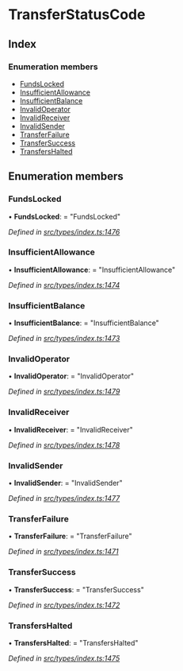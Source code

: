# TransferStatusCode

## Index

### Enumeration members

* [FundsLocked](../enums/_types_index_.transferstatuscode.md#fundslocked)
* [InsufficientAllowance](../enums/_types_index_.transferstatuscode.md#insufficientallowance)
* [InsufficientBalance](../enums/_types_index_.transferstatuscode.md#insufficientbalance)
* [InvalidOperator](../enums/_types_index_.transferstatuscode.md#invalidoperator)
* [InvalidReceiver](../enums/_types_index_.transferstatuscode.md#invalidreceiver)
* [InvalidSender](../enums/_types_index_.transferstatuscode.md#invalidsender)
* [TransferFailure](../enums/_types_index_.transferstatuscode.md#transferfailure)
* [TransferSuccess](../enums/_types_index_.transferstatuscode.md#transfersuccess)
* [TransfersHalted](../enums/_types_index_.transferstatuscode.md#transfershalted)

## Enumeration members

### FundsLocked

• **FundsLocked**: = "FundsLocked"

_Defined in_ [_src/types/index.ts:1476_](https://github.com/PolymathNetwork/polymath-sdk/blob/e8bbc1e/src/types/index.ts#L1476)

### InsufficientAllowance

• **InsufficientAllowance**: = "InsufficientAllowance"

_Defined in_ [_src/types/index.ts:1474_](https://github.com/PolymathNetwork/polymath-sdk/blob/e8bbc1e/src/types/index.ts#L1474)

### InsufficientBalance

• **InsufficientBalance**: = "InsufficientBalance"

_Defined in_ [_src/types/index.ts:1473_](https://github.com/PolymathNetwork/polymath-sdk/blob/e8bbc1e/src/types/index.ts#L1473)

### InvalidOperator

• **InvalidOperator**: = "InvalidOperator"

_Defined in_ [_src/types/index.ts:1479_](https://github.com/PolymathNetwork/polymath-sdk/blob/e8bbc1e/src/types/index.ts#L1479)

### InvalidReceiver

• **InvalidReceiver**: = "InvalidReceiver"

_Defined in_ [_src/types/index.ts:1478_](https://github.com/PolymathNetwork/polymath-sdk/blob/e8bbc1e/src/types/index.ts#L1478)

### InvalidSender

• **InvalidSender**: = "InvalidSender"

_Defined in_ [_src/types/index.ts:1477_](https://github.com/PolymathNetwork/polymath-sdk/blob/e8bbc1e/src/types/index.ts#L1477)

### TransferFailure

• **TransferFailure**: = "TransferFailure"

_Defined in_ [_src/types/index.ts:1471_](https://github.com/PolymathNetwork/polymath-sdk/blob/e8bbc1e/src/types/index.ts#L1471)

### TransferSuccess

• **TransferSuccess**: = "TransferSuccess"

_Defined in_ [_src/types/index.ts:1472_](https://github.com/PolymathNetwork/polymath-sdk/blob/e8bbc1e/src/types/index.ts#L1472)

### TransfersHalted

• **TransfersHalted**: = "TransfersHalted"

_Defined in_ [_src/types/index.ts:1475_](https://github.com/PolymathNetwork/polymath-sdk/blob/e8bbc1e/src/types/index.ts#L1475)

